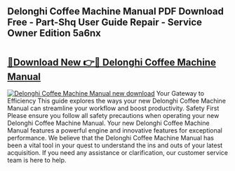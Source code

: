 ## Delonghi Coffee Machine Manual PDF Download Free - Part-Shq User Guide Repair - Service Owner Edition 5a6nx

# <h2><a href="http://bc25185.oget.top/?id=Delonghi+Coffee+Machine+Manual">🔗Download New 👉🔴 Delonghi Coffee Machine Manual</a></h2>

[![Delonghi Coffee Machine Manual new download](https://i.imgur.com/5g1atiW.png)](http://bc25185.oget.top/?id=Delonghi+Coffee+Machine+Manual)
Your Gateway to Efficiency This guide explores the ways your new Delonghi Coffee Machine Manual can streamline your workflow and boost productivity. Safety First Please ensure you follow all safety precautions when operating your new Delonghi Coffee Machine Manual. Your new Delonghi Coffee Machine Manual features a powerful engine and innovative features for exceptional performance. We believe that the Delonghi Coffee Machine Manual has been a vital tool in your quest to understand the ins and outs of your latest acquisition. If you need any assistance or clarification, our customer service team is here to help.
